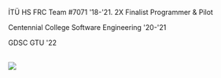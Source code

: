 <p> İTÜ HS FRC Team #7071 '18-'21. 2X Finalist Programmer & Pilot</p>
<p> Centennial College Software Engineering '20-'21
<p> GDSC GTU '22</p>
<br>


 <a href="https://github.com/Zephryus7/github-readme-stats">
  <img align="center" src="https://github-readme-stats.vercel.app/api?username=Zephyrus7&show_icons=true&theme=transparent" />
</a>
